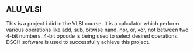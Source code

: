 ## ALU_VLSI
This is a project i did in the VLSI course. It is a calculator which perform various operations like add, sub, bitwise nand, nor, or, xor, not between two 4-bit numbers. 4-bit opcode is being used to select desired operations. DSCH software is used to successfully achieve this project.
